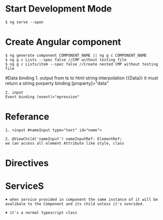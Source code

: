 # Start Development Mode
    $ ng serve --open

# Create Angular component
    $ ng generate component COMPONENT_NAME || ng g c COMPONENT_NAME
    $ ng g c Lists --spec false //CMP without testing file
    $ ng g c Lists/item --spec false //Create nested CMP without testing file

#Data binding
    1.  output from ts to html
    string interpolation  {{Data}} it must return a string
    porperty binding  [property]="data"
    
    2. input
    Event binding (event)="epression"

# Referance 
    1. <input #nameInput type="text" id="name">
    
    2. @ViewChild('nameInput') nameInputRef: ElementRef;
    we can access all element Attribute like style, class

# Directives

# ServiceS
    ♦ when service provided in component the same instance of it will be avalibale to the Component and its child unless it's overided.
    
    ♦ it's a normal typescript class
